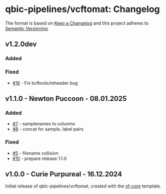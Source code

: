 # qbic-pipelines/vcftomat: Changelog

The format is based on [Keep a Changelog](https://keepachangelog.com/en/1.0.0/)
and this project adheres to [Semantic Versioning](https://semver.org/spec/v2.0.0.html).

## v1.2.0dev

### Added

### Fixed

- [#16](https://github.com/qbic-pipelines/vcftomat/pull/16) - Fix bcftools/reheader bug

## v1.1.0 - Newton Puccoon - 08.01.2025

### Added

- [#7](https://github.com/qbic-pipelines/vcftomat/pull/7) - samplenames to columns
- [#8](https://github.com/qbic-pipelines/vcftomat/pull/8) - concat for sample, label pairs

### Fixed

- [#5](https://github.com/qbic-pipelines/vcftomat/pull/5) - filename collision
- [#10](https://github.com/qbic-pipelines/vcftomat/pull/10) - prepare release 1.1.0

## v1.0.0 - Curie Purpureal - 16.12.2024

Initial release of qbic-pipelines/vcftomat, created with the [nf-core](https://nf-co.re/) template.
